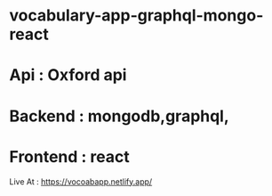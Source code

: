 # vocabulary-app-graphql-mongo-react

# Api : Oxford api
# Backend : mongodb,graphql,
# Frontend : react

Live At : https://vocoabapp.netlify.app/
